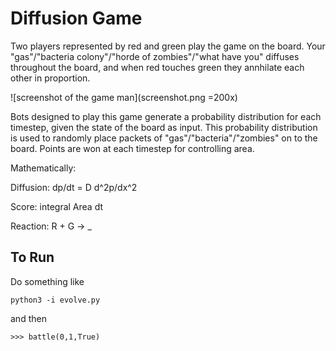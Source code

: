 # Diffusion Game

Two players represented by red and green play the game on the board. Your "gas"/"bacteria colony"/"horde of zombies"/"what have you" diffuses throughout the board, and when red touches green they annhilate each other in proportion.

![screenshot of the game man](screenshot.png =200x)

Bots designed to play this game generate a probability distribution for each timestep, given the state of the board as input. This probability distribution is used to randomly place packets of "gas"/"bacteria"/"zombies" on to the board. Points are won at each timestep for controlling area.

Mathematically:

Diffusion: dp/dt = D d^2p/dx^2

Score: integral Area dt

Reaction: R + G -> _

## To Run

Do something like

`python3 -i evolve.py`

and then

`>>> battle(0,1,True)`
